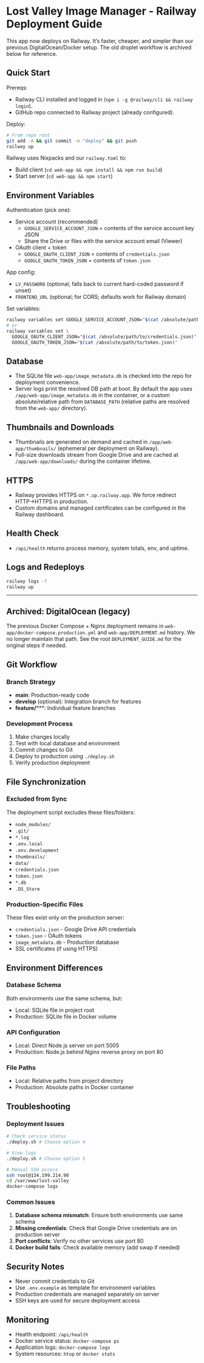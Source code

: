 # Lost Valley Image Manager - Railway Deployment Guide

This app now deploys on Railway. It’s faster, cheaper, and simpler than our previous DigitalOcean/Docker setup. The old droplet workflow is archived below for reference.

## Quick Start

Prereqs:
- Railway CLI installed and logged in (`npm i -g @railway/cli && railway login`).
- GitHub repo connected to Railway project (already configured).

Deploy:
```bash
# From repo root
git add -A && git commit -m "deploy" && git push
railway up
```

Railway uses Nixpacks and our `railway.toml` to:
- Build client (`cd web-app && npm install && npm run build`)
- Start server (`cd web-app && npm start`)

## Environment Variables

Authentication (pick one):
- Service account (recommended)
  - `GOOGLE_SERVICE_ACCOUNT_JSON` = contents of the service account key JSON
  - Share the Drive or files with the service account email (Viewer)
- OAuth client + token
  - `GOOGLE_OAUTH_CLIENT_JSON` = contents of `credentials.json`
  - `GOOGLE_OAUTH_TOKEN_JSON` = contents of `token.json`

App config:
- `LV_PASSWORD` (optional; falls back to current hard-coded password if unset)
- `FRONTEND_URL` (optional; for CORS; defaults work for Railway domain)

Set variables:
```bash
railway variables set GOOGLE_SERVICE_ACCOUNT_JSON="$(cat /absolute/path/to/service-account.json)"
# or
railway variables set \
  GOOGLE_OAUTH_CLIENT_JSON="$(cat /absolute/path/to/credentials.json)" \
  GOOGLE_OAUTH_TOKEN_JSON="$(cat /absolute/path/to/token.json)"
```

## Database

- The SQLite file `web-app/image_metadata.db` is checked into the repo for deployment convenience.
- Server logs print the resolved DB path at boot. By default the app uses `/app/web-app/image_metadata.db` in the container, or a custom absolute/relative path from `DATABASE_PATH` (relative paths are resolved from the `web-app/` directory).

## Thumbnails and Downloads

- Thumbnails are generated on demand and cached in `/app/web-app/thumbnails/` (ephemeral per deployment on Railway).
- Full-size downloads stream from Google Drive and are cached at `/app/web-app/downloads/` during the container lifetime.

## HTTPS

- Railway provides HTTPS on `*.up.railway.app`. We force redirect HTTP→HTTPS in production.
- Custom domains and managed certificates can be configured in the Railway dashboard.

## Health Check

- `/api/health` returns process memory, system totals, env, and uptime.

## Logs and Redeploys

```bash
railway logs -f
railway up
```

---

## Archived: DigitalOcean (legacy)
The previous Docker Compose + Nginx deployment remains in `web-app/docker-compose.production.yml` and `web-app/DEPLOYMENT.md` history. We no longer maintain that path. See the root `DEPLOYMENT_GUIDE.md` for the original steps if needed.

## Git Workflow

### Branch Strategy
- **main**: Production-ready code
- **develop** (optional): Integration branch for features
- **feature/*****: Individual feature branches

### Development Process
1. Make changes locally
2. Test with local database and environment
3. Commit changes to Git
4. Deploy to production using `./deploy.sh`
5. Verify production deployment

## File Synchronization

### Excluded from Sync
The deployment script excludes these files/folders:
- `node_modules/`
- `.git/`
- `*.log`
- `.env.local`
- `.env.development`
- `thumbnails/`
- `data/`
- `credentials.json`
- `token.json`
- `*.db`
- `.DS_Store`

### Production-Specific Files
These files exist only on the production server:
- `credentials.json` - Google Drive API credentials
- `token.json` - OAuth tokens
- `image_metadata.db` - Production database
- SSL certificates (if using HTTPS)

## Environment Differences

### Database Schema
Both environments use the same schema, but:
- Local: SQLite file in project root
- Production: SQLite file in Docker volume

### API Configuration
- Local: Direct Node.js server on port 5005
- Production: Node.js behind Nginx reverse proxy on port 80

### File Paths
- Local: Relative paths from project directory
- Production: Absolute paths in Docker container

## Troubleshooting

### Deployment Issues
```bash
# Check service status
./deploy.sh # Choose option 4

# View logs
./deploy.sh # Choose option 5

# Manual SSH access
ssh root@134.199.214.90
cd /var/www/lost-valley
docker-compose logs
```

### Common Issues
1. **Database schema mismatch**: Ensure both environments use same schema
2. **Missing credentials**: Check that Google Drive credentials are on production server
3. **Port conflicts**: Verify no other services use port 80
4. **Docker build fails**: Check available memory (add swap if needed)

## Security Notes
- Never commit credentials to Git
- Use `.env.example` as template for environment variables
- Production credentials are managed separately on server
- SSH keys are used for secure deployment access

## Monitoring
- Health endpoint: `/api/health`
- Docker service status: `docker-compose ps`
- Application logs: `docker-compose logs`
- System resources: `htop` or `docker stats`